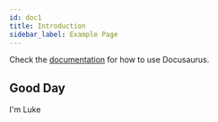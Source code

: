 ```yaml
---
id: doc1
title: Introduction
sidebar_label: Example Page
---
```


Check the [documentation](https://docusaurus.io) for how to use Docusaurus.

## Good Day

I'm Luke
